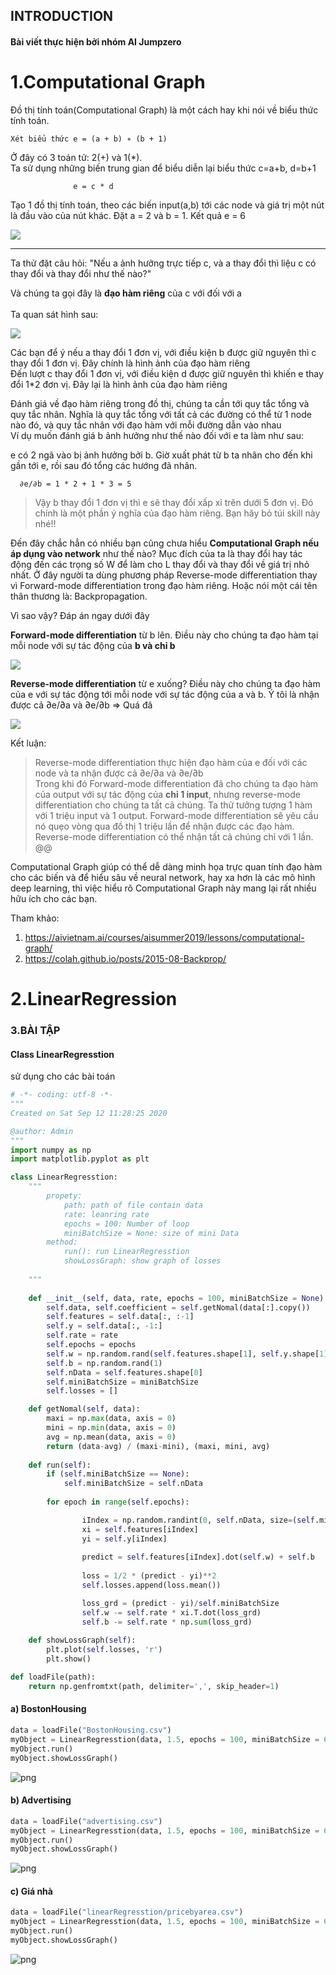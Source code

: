 ## **INTRODUCTION**
#### Bài viết thực hiện bởi nhóm AI Jumpzero

# **1.Computational Graph**


Đồ thị tính toán(Computational Graph) là một cách hay khi nói về biểu thức tính toán.

    Xét biểu thức e = (a + b) ∗ (b + 1)

Ở đây có 3 toán tử: 2(+) và 1(*).  <br/>
Ta sử dụng những biến trung gian để biểu diễn lại biểu thức c=a+b, d=b+1 

                  e = c * d

Tạo 1 đồ thị tính toán, theo các biến input(a,b) tới các node và giá trị một nút là đầu vào của nút khác. Đặt a = 2 và b = 1. Kết quả e = 6


![](https://i.imgur.com/urjvbKk.png)


---

Ta thử đặt câu hỏi: "Nếu a ảnh hưởng trực tiếp c, và a thay đổi thì liệu c có thay đổi và thay đổi như thế nào?"

Và chúng ta gọi đây là **đạo hàm riêng** của c với đối với a
<br/>
<br/>
Ta quan sát hình sau:


![](https://i.imgur.com/s42WyKE.png)

Các bạn để ý nếu a thay đổi 1 đơn vị, với điều kiện b được giữ nguyên thì c thay đổi 1 đơn vị. Đây chính là hình ảnh của đạo hàm riêng  <br/>
Đến lượt c thay đổi 1 đơn vị, với điều kiện d được giữ nguyên thì khiến e thay đổi 1*2 đơn vị. Đây lại là hình ảnh của đạo hàm riêng 


Đánh giá về đạo hàm riêng trong đồ thị, chúng ta cần tới quy tắc tổng và quy tắc nhân. Nghĩa là quy tắc tổng với tất cả các đường có thể từ 1 node nào đó, và quy tắc nhân với đạo hàm với mỗi đường dẫn vào nhau<br/>
Ví dụ muốn đánh giá b ảnh hưởng như thế nào đối với e ta làm như sau: <br/>

e có 2 ngã vào bị ảnh hưởng bởi b. Giờ xuất phát từ b ta nhân cho đến khi gần tới e, rồi sau đó tổng các hướng đã nhân.

      ∂e/∂b = 1 * 2 + 1 * 3 = 5

> Vậy b thay đổi 1 đơn vị thì e sẽ thay đổi xấp xỉ trên dưới 5 đơn vị. Đó chính là một phần ý nghĩa của đạo hàm riêng. Bạn hãy bỏ túi skill này nhé!!

Đến đây chắc hẳn có nhiều bạn cũng chưa hiểu **Computational Graph nếu áp dụng vào network** như thế nào?
Mục đích của ta là thay đổi hay tác động đến các trọng số W để làm cho L thay đổi và thay đổi về giá trị nhỏ nhất. Ở đây người ta dùng phương pháp Reverse-mode differentiation thay vì Forward-mode differentiation trong đạo hàm riêng. Hoặc nói một cái tên thân thương là: Backpropagation. 

Vì sao vậy? Đáp án ngay dưới đây 

**Forward-mode differentiation** từ b lên. Điều này cho chúng ta đạo hàm tại mỗi node với sự tác động của **b và chỉ b**

![](https://i.imgur.com/3j2x8yy.png)


**Reverse-mode differentiation** từ e xuống? Điều này cho chúng ta đạo hàm của e với sự tác động tới mỗi node với sự tác động của a và b. Ý tôi là nhận được cả ∂e/∂a và ∂e/∂b => Quá đã

![](https://i.imgur.com/375b9Yj.png)


Kết luận: 

> Reverse-mode differentiation thực hiện đạo hàm của e đối với các node và ta nhận được cả ∂e/∂a và ∂e/∂b<br/>
Trong khi đó Forward-mode differentiation đã cho chúng ta đạo hàm của output với sự tác động của **chỉ 1 input**, nhưng reverse-mode differentiation cho chúng ta tất cả chúng.
Ta thử tưởng tượng 1 hàm với 1 triệu input và 1 output. Forward-mode differentiation sẽ yêu cầu nó quẹo vòng qua đồ thị 1 triệu lần để nhận được các đạo hàm. Reverse-mode differentiation có thể nhận tất cả chúng chỉ với 1 lần. @@

Computational Graph giúp có thể dễ dàng minh họa trực quan tính đạo hàm cho các biến và để hiểu sâu về neural network, hay xa hơn là các mô hình deep learning, thì việc hiểu rõ Computational Graph này mang lại rất nhiều hữu ích cho các bạn.

Tham khảo: 

1.   https://aivietnam.ai/courses/aisummer2019/lessons/computational-graph/
2.   https://colah.github.io/posts/2015-08-Backprop/





# **2.LinearRegression**

### **3.BÀI TẬP**

#### **Class LinearRegresstion**
sử dụng cho các bài toán


```python
# -*- coding: utf-8 -*-
"""
Created on Sat Sep 12 11:28:25 2020

@author: Admin
"""
import numpy as np
import matplotlib.pyplot as plt

class LinearRegresstion:
    """
        propety: 
            path: path of file contain data
            rate: leanring rate
            epochs = 100: Number of loop
            miniBatchSize = None: size of mini Data
        method:
            run(): run LinearRegresstion
            showLossGraph: show graph of losses
                
    """
    
    def __init__(self, data, rate, epochs = 100, miniBatchSize = None):
        self.data, self.coefficient = self.getNomal(data[:].copy())
        self.features = self.data[:, :-1]
        self.y = self.data[:, -1:]
        self.rate = rate
        self.epochs = epochs
        self.w = np.random.rand(self.features.shape[1], self.y.shape[1])
        self.b = np.random.rand(1)
        self.nData = self.features.shape[0]
        self.miniBatchSize = miniBatchSize
        self.losses = []

    def getNomal(self, data):
        maxi = np.max(data, axis = 0)
        mini = np.min(data, axis = 0)
        avg = np.mean(data, axis = 0)
        return (data-avg) / (maxi-mini), (maxi, mini, avg)
    
    def run(self):
        if (self.miniBatchSize == None):
            self.miniBatchSize = self.nData
            
        for epoch in range(self.epochs):

                iIndex = np.random.randint(0, self.nData, size=(self.miniBatchSize,))
                xi = self.features[iIndex]
                yi = self.y[iIndex]
                
                predict = self.features[iIndex].dot(self.w) + self.b
                
                loss = 1/2 * (predict - yi)**2
                self.losses.append(loss.mean())

                loss_grd = (predict - yi)/self.miniBatchSize
                self.w -= self.rate * xi.T.dot(loss_grd)
                self.b -= self.rate * np.sum(loss_grd)
                
    def showLossGraph(self):
        plt.plot(self.losses, 'r')
        plt.show()

def loadFile(path):
    return np.genfromtxt(path, delimiter=',', skip_header=1)

```


#### **a) BostonHousing**


```python
data = loadFile("BostonHousing.csv")
myObject = LinearRegresstion(data, 1.5, epochs = 100, miniBatchSize = 64)
myObject.run()
myObject.showLossGraph()
```


![png](output_9_0.png)


#### **b) Advertising**


```python
data = loadFile("advertising.csv")
myObject = LinearRegresstion(data, 1.5, epochs = 100, miniBatchSize = 64)
myObject.run()
myObject.showLossGraph()
```


![png](output_11_0.png)


#### **c) Giá nhà**


```python
data = loadFile("linearRegresstion/pricebyarea.csv")
myObject = LinearRegresstion(data, 1.5, epochs = 100, miniBatchSize = 64)
myObject.run()
myObject.showLossGraph()
```


![png](output_13_0.png)


